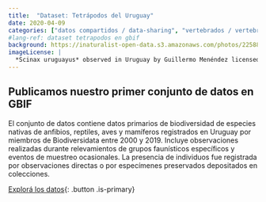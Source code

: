 ```yaml
---
title:  "Dataset: Tetrápodos del Uruguay"
date: 2020-04-09
categories: ["datos compartidos / data-sharing", "vertebrados / vertebrates"]
#lang-ref: dataset tetrapodos en gbif
background: https://inaturalist-open-data.s3.amazonaws.com/photos/225886915/large.jpg
imageLicense: |
  *Scinax uruguayus* observed in Uruguay by Guillermo Menéndez licensed under [CC BY-NC](http://creativecommons.org/licenses/by-nc/4.0/) via [iNaturalist](https://www.naturalista.uy/observations/132664848)
---
```


## Publicamos nuestro primer conjunto de datos en GBIF

El conjunto de datos contiene datos primarios de biodiversidad de especies nativas de anfibios, reptiles, aves y mamíferos registrados en Uruguay por miembros de Biodiversidata entre 2000 y 2019. Incluye observaciones realizadas durante relevamientos de grupos faunísticos específicos y eventos de muestreo ocasionales. La presencia de individuos fue registrada por observaciones directas o por especímenes preservados depositados en colecciones.  

[Explorá los datos](/datos/buscar/?datasetKey=7d13fdbc-a2d0-4c71-828b-fcc5cb502faa&view=MAP){: .button .is-primary}
